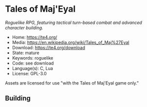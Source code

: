 # Tales of Maj'Eyal

_Roguelike RPG, featuring tactical turn-based combat and advanced character building._

- Home: https://te4.org/
- Media: https://en.wikipedia.org/wiki/Tales_of_Maj%27Eyal
- Download: https://te4.org/download
- State: mature
- Keywords: roguelike
- Code: see download
- Language(s): C, Lua
- License: GPL-3.0

Assets are licensed for use "with the Tales of Maj'Eyal game only."

## Building

